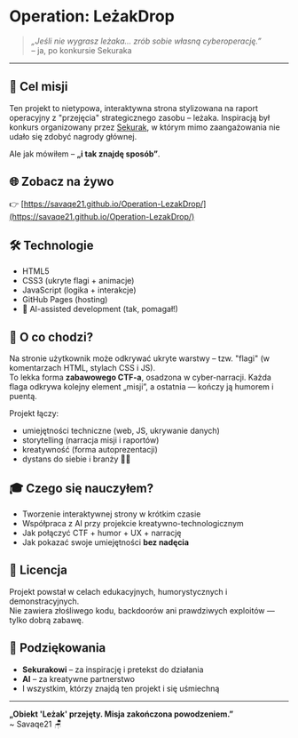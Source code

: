 # Operation: LeżakDrop

> *„Jeśli nie wygrasz leżaka… zrób sobie własną cyberoperację.”*  
> – ja, po konkursie Sekuraka

---

## 🎯 Cel misji

Ten projekt to nietypowa, interaktywna strona stylizowana na raport operacyjny z "przejęcia" strategicznego zasobu – leżaka. Inspiracją był konkurs organizowany przez [Sekurak](https://sekurak.pl), w którym mimo zaangażowania nie udało się zdobyć nagrody głównej.

Ale jak mówiłem – **„i tak znajdę sposób”**.

## 🌐 Zobacz na żywo

👉 [https://savaqe21.github.io/Operation-LezakDrop/](https://savaqe21.github.io/Operation-LezakDrop/)

## 🛠 Technologie

- HTML5
- CSS3 (ukryte flagi + animacje)
- JavaScript (logika + interakcje)
- GitHub Pages (hosting)
- 🧠 AI-assisted development (tak, pomagał!)

## 🧩 O co chodzi?

Na stronie użytkownik może odkrywać ukryte warstwy – tzw. "flagi" (w komentarzach HTML, stylach CSS i JS).  
To lekka forma **zabawowego CTF-a**, osadzona w cyber-narracji. Każda flaga odkrywa kolejny element „misji”, a ostatnia — kończy ją humorem i puentą.

Projekt łączy:
- umiejętności techniczne (web, JS, ukrywanie danych)
- storytelling (narracja misji i raportów)
- kreatywność (forma autoprezentacji)
- dystans do siebie i branży 🧘‍♂️

## 🎓 Czego się nauczyłem?

- Tworzenie interaktywnej strony w krótkim czasie
- Współpraca z AI przy projekcie kreatywno-technologicznym
- Jak połączyć CTF + humor + UX + narrację
- Jak pokazać swoje umiejętności **bez nadęcia**

## 📝 Licencja

Projekt powstał w celach edukacyjnych, humorystycznych i demonstracyjnych.  
Nie zawiera złośliwego kodu, backdoorów ani prawdziwych exploitów — tylko dobrą zabawę.

## 🙌 Podziękowania

- **Sekurakowi** – za inspirację i pretekst do działania
- **AI** – za kreatywne partnerstwo
- I wszystkim, którzy znajdą ten projekt i się uśmiechną

---

**„Obiekt 'Leżak' przejęty. Misja zakończona powodzeniem.”**  
~ Savaqe21 🪑
